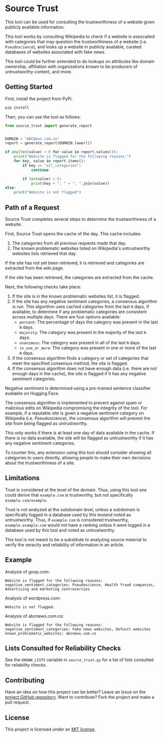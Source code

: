 # Source Trust

This tool can be used for consulting the trustworthiness of a website given publicly available information.

This tool works by consulting Wikipedia to check if a website is assocaited with categories that may question the trustworthiness of a website (i.e. `Pseudoscience`), and looks up a website in publicly available, curated databases of websites associated with fake news.

This tool could be further extended to do lookups on attributes like domain ownership, affiliation with organizations known to be producers of untrustworthy content, and more.

## Getting Started

First, install the project from PyPi:

```bash
pip install 
```

Then, you can use the tool as follows:

```python
from source_trust import generate_report


DOMAIN = "ABCNews.com.co"
report = generate_report(DOMAIN.lower())

if any(len(value) > 0 for value in report.values()):
    print("Website is flagged for the following reasons:")
    for key, value in report.items():
        if key == "all_categories":
            continue

        if len(value) > 0:
            print(key + ": " + ", ".join(value))
else:
    print("Website is not flagged")
```

## Path of a Request

Source Trust completes several steps to determine the trustworthiness of a website.

First, Source Trust opens the cache of the day. This cache includes:

1. The categories from all previous requests made that day.
2. The known problematic websites listed on Wikipedia's untrustworthy websites lists retrieved that day.

If the site has not yet been retrieved, it is retrieved and categories are extracted from the wiki page.

If the site has been retrieved, the categories are extracted from the cache.

Next, the following checks take place:

1. If the site is in the known problematic websites list, it is flagged.
2. If the site has any negative sentiment categories, a consensus algorithm is run. This algorithm uses cached categories from the last `N` days, if available, to determine if any problematic categories are consistent across multiple days. There are four options available:
    - `percent`: The percentage of days the category was present in the last `N` days.
    - `majority`: The category was present in the majority of the last `N` days.
    - `unanimous`: The category was present in all of the last `N` days.
    - `in_one_or_more`: The category was present in one or more of the last `N` days.
3. If the consensus algorithm finds a category or set of categories that meet the specified consensus method, the site is flagged.
4. If the consensus algorithm does not have enough data (i.e. there are not enough days in the cache), the site is flagged if it has any negative sentiment categories.

Negative sentiment is determined using a pre-trained sentence classifier available on Hugging Face.

The consensus algorithm is implemented to prevent against spam or malicious edits on Wikipedia compromising the integrity of the tool. For example, if a reputable site is given a negative sentiment category on Wikipedia (i.e. Pseudoscience), the consensus algorithm will prevent the site from being flagged as untrustworthy.

This only works if there is at least one day of data available in the cache. If there is no data available, the site will be flagged as untrustworthy if it has any negative sentiment categories.

To counter this, any extension using this tool should consider showing all categories to users directly, allowing people to make their own decisions about the trustworthiness of a site.

## Limitations

Trust is considered at the level of the domain. Thus, using this tool one could derive that `example.com` is trustworthy, but not specifically `example.com/example`.

Trust is not analyzed at the subdomain level, unless a subdomain is specifically logged in a database used by this tooland noted as untrustworthy. Thus, if `example.com` is considered trustworthy, `example.example.com` would not have a ranking unless it were logged in a database used by this tool and noted as untrustworthy.

This tool is not meant to be a substitute to analyzing source material to verify the veracity and reliability of information in an article.

## Example

Analysis of goop.com:

```
Website is flagged for the following reasons:
negative_sentiment_categories: Pseudoscience, Health fraud companies, Advertising and marketing controversies
```

Analysis of wordpress.com:

```
Website is not flagged.
```

Analysis of abcnews.com.co:

```
Website is flagged for the following reasons:
negative_sentiment_categories: Fake news websites, Defunct websites
known_problematic_websites: abcnews.com.co
```

## Lists Consulted for Reliability Checks

See the `KNOWN_LISTS` variable in `source_trust.py` for a list of lists consulted for reliability checks.

## Contributing

Have an idea on how this project can be better? Leave an Issue on the [project GitHub repository](https://github.com/capjamesg/source-trust). Want to contribute? Fork the project and make a pull request.

## License

This project is licensed under an [MIT license](LICENSE).